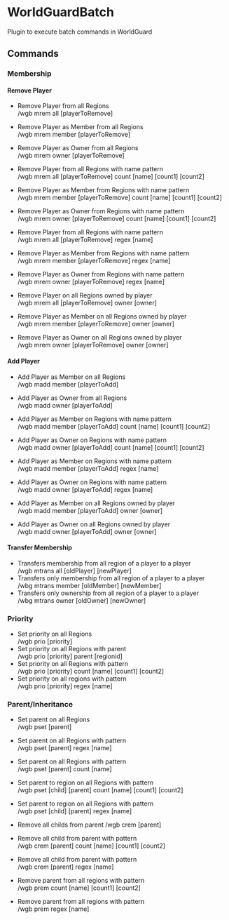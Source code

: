 # WorldGuardBatch

Plugin to execute batch commands in WorldGuard

## Commands
### Membership
#### Remove Player

- Remove Player from all Regions\
/wgb mrem all    [playerToRemove]
- Remove Player as Member from all Regions\
/wgb mrem member [playerToRemove]
- Remove Player as Owner from all Regions\
/wgb mrem owner  [playerToRemove]

- Remove Player from all Regions with name pattern\
/wgb mrem all    [playerToRemove] count [name] [count1] [count2]
- Remove Player as Member from Regions with name pattern\
/wgb mrem member [playerToRemove] count [name] [count1] [count2]
- Remove Player as Owner from Regions with name pattern\
/wgb mrem owner  [playerToRemove] count [name] [count1] [count2]

- Remove Player from all Regions with name pattern\
/wgb mrem all    [playerToRemove] regex [name]
- Remove Player as Member from Regions with name pattern\
/wgb mrem member [playerToRemove] regex [name]
- Remove Player as Owner from Regions with name pattern\
/wgb mrem owner  [playerToRemove] regex [name]

- Remove Player on all Regions owned by player\
/wgb mrem all    [playerToRemove] owner [owner]
- Remove Player as Member on all Regions owned by player\
/wgb mrem member [playerToRemove] owner [owner]
- Remove Player as Owner on all Regions owned by player\
/wgb mrem owner  [playerToRemove] owner [owner]

#### Add Player
- Add Player as Member on all Regions\
/wgb madd member [playerToAdd]
- Add Player as Owner from all Regions\
/wgb madd owner  [playerToAdd]

- Add Player as Member on Regions with name pattern\
/wgb madd member [playerToAdd] count [name] [count1] [count2]
- Add Player as Owner on Regions with name pattern\
/wgb madd owner  [playerToAdd] count [name] [count1] [count2]

- Add Player as Member on Regions with name pattern\
/wgb madd member [playerToAdd] regex [name]
- Add Player as Owner on Regions with name pattern\
/wgb madd owner  [playerToAdd] regex [name]

- Add Player as Member on all Regions owned by player\
/wgb madd member [playerToAdd] owner [owner]
- Add Player as Owner on all Regions owned by player\
/wgb madd owner  [playerToAdd] owner [owner]

#### Transfer Membership
- Transfers membership from all region of a player to a player\
/wgb mtrans all [oldPlayer] [newPlayer]
- Transfers only membership from all region of a player to a player\
/wbg mtrans member [oldMember] [newMember]
- Transfers only ownership from all region of a player to a player\
/wbg mtrans owner [oldOwner] [newOwner]

### Priority
- Set priority on all Regions\
/wgb prio [priority]
- Set priority on all Regions with parent\
/wgb prio [priority] parent [regionid]
- Set priority on all Regions with pattern\
/wgb prio [priority] count [name] [count1] [count2]
- Set priority on all regions with pattern\
/wgb prio [priority] regex [name]


### Parent/Inheritance
- Set parent on all Regions\
/wgb pset [parent]
- Set parent on all Regions with pattern\
/wgb pset [parent] regex [name]
- Set parent on all Regions with pattern\
/wgb pset [parent] count [name]

- Set parent to region on all Regions with pattern\
/wgb pset [child] [parent] count [name] [count1] [count2]
- Set parent to region on all Regions with pattern\
/wgb pset [child] [parent] regex [name]

- Remove all childs from parent
/wgb crem [parent]
- Remove all child from parent with pattern\
/wgb crem [parent] count [name] [count1] [count2]
- Remove all child from parent with pattern\
/wgb crem [parent] regex [name]


- Remove parent from all regions with pattern\
/wgb prem count [name] [count1] [count2]
- Remove parent from all regions with pattern\
/wgb prem regex [name]

